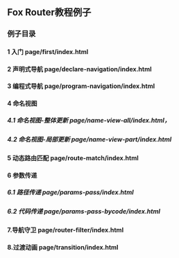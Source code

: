 ## Fox Router教程例子

### 例子目录

#### 1 入门 page/first/index.html
#### 2 声明式导航 page/declare-navigation/index.html
#### 3 编程式导航 page/program-navigation/index.html
#### 4 命名视图 
##### 4.1 命名视图-整体更新 page/name-view-all/index.html，
##### 4.2 命名视图-局部更新 page/name-view-part/index.html
#### 5 动态路由匹配 page/route-match/index.html
#### 6 参数传递
##### 6.1 路径传递 page/params-pass/index.html
##### 6.2 代码传递 page/params-pass-bycode/index.html
#### 7.导航守卫 page/router-filter/index.html
#### 8.过渡动画 page/transition/index.html